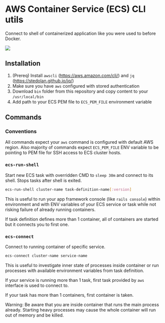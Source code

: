 # AWS Container Service (ECS) CLI utils

Connect to shell of containerized application like you were used to before Docker.

![](https://cloud.githubusercontent.com/assets/132277/11748785/e9ca2488-a021-11e5-885f-7d34f4f15036.gif)

## Installation

1. (Prereq) Install `awscli` (https://aws.amazon.com/cli/) and `jq` (https://stedolan.github.io/jq/)
2. Make sure you have `aws` configured with stored authentication
4. Download `bin` folder from this repository and copy content to your `/usr/local/bin`
6. Add path to your ECS PEM file to `ECS_PEM_FILE` environment variable

## Commands

### Conventions

All commands expect your `aws` command is configured with default AWS region. Also majority of commands expect `ECS_PEM_FILE` ENV variable to be pointing to PEM file for SSH access to ECS cluster hosts.


### `ecs-run-shell`

Start new ECS task with overridden CMD to `sleep 30m` and connect to its shell. Stops tasks after shell is exited.

```bash
ecs-run-shell cluster-name task-definition-name[:version]
```

This is useful to run your app framework console (like `rails console`) within environment and with ENV variables of your ECS service or task while not risking failure of already running containers.

If task definition defines more than 1 container, all of containers are started but it connects you to first one.


### `ecs-connect`

Connect to running container of specific service. 

```bash
ecs-connect cluster-name service-name
```

This is useful to investigate inner state of processes inside container or run processes with available environment variables from task definition.

If your service is running more than 1 task, first task provided by `aws` interface is used to connect to.

If your task has more than 1 containers, first container is taken.

Warning: Be aware that you are inside container that runs the main process already. Starting heavy processes may cause the whole container will run out of memory and be killed.
